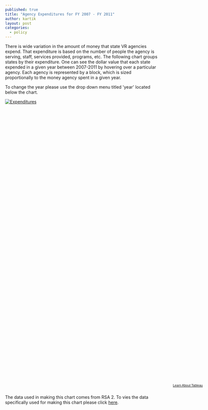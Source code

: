 ```yaml
---
published: true
title: "Agency Expenditures for FY 2007 - FY 2011"
author: kartik
layout: post
categories: 
  - policy
---
```


There is wide variation in the amount of money that state VR agencies expend. That expenditure is based on the number of people the agency is serving, staff, services provided, programs, etc. The following chart groups states by their expenditure. One can see the dollar value that each state expended in a given year between 2007-2011 by hovering over a particular agency. Each agency is represented by a block, which is sized proportionally to the money agency spent in a given year.

To change the year please use the drop down menu titled 'year' located below the chart. 

<script type="text/javascript" src="http://public.tableausoftware.com/javascripts/api/viz_v1.js"></script><div class="tableauPlaceholder" style="width:654px; height:929px;"><noscript><a href="#"><img alt="Expenditures " src="http:&#47;&#47;public.tableausoftware.com&#47;static&#47;images&#47;RS&#47;RSA2_Expenditures&#47;Expenditures&#47;1_rss.png" style="border: none" /></a></noscript><object class="tableauViz" width="654" height="929" style="display:none;"><param name="host_url" value="http%3A%2F%2Fpublic.tableausoftware.com%2F" /><param name="site_root" value="" /><param name="name" value="RSA2_Expenditures&#47;Expenditures" /><param name="tabs" value="no" /><param name="toolbar" value="no" /><param name="static_image" value="http:&#47;&#47;public.tableausoftware.com&#47;static&#47;images&#47;RS&#47;RSA2_Expenditures&#47;Expenditures&#47;1.png" /><param name="animate_transition" value="yes" /><param name="display_static_image" value="yes" /><param name="display_spinner" value="yes" /><param name="display_overlay" value="yes" /><param name="display_count" value="yes" /></object></div><div style="width:654px;height:22px;padding:0px 10px 0px 0px;color:black;font:normal 8pt verdana,helvetica,arial,sans-serif;"><div style="float:right; padding-right:8px;"><a href="http://www.tableausoftware.com/public/about-tableau-products?ref=http://public.tableausoftware.com/views/RSA2_Expenditures/Expenditures" target="_blank">Learn About Tableau</a></div></div>


The data used in making this chart comes from RSA 2. To vies the data specifically used for making this chart please click [here](https://docs.google.com/spreadsheet/ccc?key=0AsaOXlsO5AypdDktNDhreExNN3ZSWnVValBtdUJOb3c&usp=sharing "Expenditure data used in making the char").

